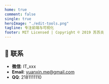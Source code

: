 ```yaml
---
home: true
comment: false
single: true
heroImage: "./edit-tools.png"
tagline: 专注前端与可视化
footer: MIT Licensed | Copyright © 2019 苏苏炎
---
```




## 📮 联系

- **微信**: IT_xxx
- **Email**: yuanxin.me@gmail.com
- **QQ**: 2181111110

